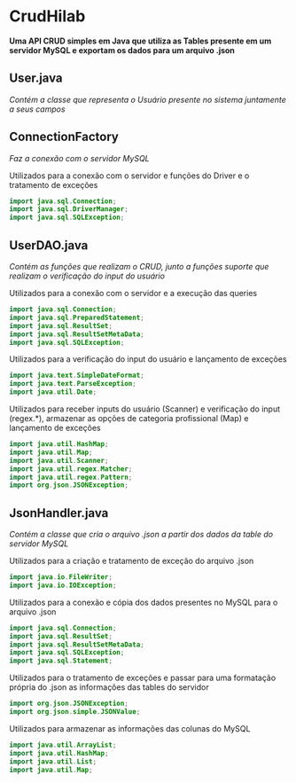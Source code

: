 # CrudHilab

**Uma API CRUD simples em Java que utiliza as Tables presente em um servidor MySQL e exportam os dados para um arquivo .json**

## User.java
*Contém a classe que representa o Usuário presente no sistema juntamente a seus campos*


## ConnectionFactory
*Faz a conexão com o servidor MySQL*

Utilizados para a conexão com o servidor e funções do Driver e o tratamento de exceções 
```java
import java.sql.Connection;
import java.sql.DriverManager;
import java.sql.SQLException;
```

## UserDAO.java
*Contém as funções que realizam o CRUD, junto a funções suporte que realizam o verificação do input do usuário*

Utilizados para a conexão com o servidor e a execução das queries
```java
import java.sql.Connection;
import java.sql.PreparedStatement;
import java.sql.ResultSet;
import java.sql.ResultSetMetaData;
import java.sql.SQLException;
```

Utilizados para a verificação do input do usuário e lançamento de exceções
```java
import java.text.SimpleDateFormat;
import java.text.ParseException;
import java.util.Date;
```

Utilizados para receber inputs do usuário (Scanner) e verificação do input (regex.*), armazenar as opções de categoria profissional (Map) e lançamento de exceções 
```java
import java.util.HashMap;
import java.util.Map;
import java.util.Scanner;
import java.util.regex.Matcher;
import java.util.regex.Pattern;
import org.json.JSONException;
```

## JsonHandler.java
*Contém a classe que cria o arquivo .json a partir dos dados da table do servidor MySQL*

Utilizados para a criação e tratamento de exceção do arquivo .json
```java
import java.io.FileWriter;
import java.io.IOException;
```

Utilizados para a conexão e cópia dos dados presentes no MySQL para o arquivo .json
```java
import java.sql.Connection;
import java.sql.ResultSet;
import java.sql.ResultSetMetaData;
import java.sql.SQLException;
import java.sql.Statement;
```

Utilizados para o tratamento de exceções e passar para uma formatação própria do .json as informações das tables do servidor 
```java
import org.json.JSONException;
import org.json.simple.JSONValue;
```

Utilizados para armazenar as informações das colunas do MySQL
```java
import java.util.ArrayList;
import java.util.HashMap;
import java.util.List;
import java.util.Map;
```


